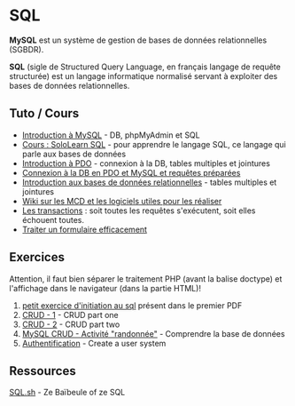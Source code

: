 # SQL

**MySQL** est un système de gestion de bases de données relationnelles (SGBDR).

**SQL** (sigle de Structured Query Language, en français langage de requête structurée) est un langage informatique normalisé servant à exploiter des bases de données relationnelles.

## Tuto / Cours
- [Introduction à MySQL](https://docs.google.com/presentation/d/1yXQz5dMMDkdSu5eBOG7YS2UH2uWyg5vJmU0kJt6YR6Q/edit?usp=sharing) - DB, phpMyAdmin et SQL
- [Cours : SoloLearn SQL](https://www.sololearn.com/Course/SQL/) - pour apprendre le langage SQL, ce langage qui parle aux bases de données
- [Introduction à PDO](https://docs.google.com/presentation/d/14-5BGNJyuILB2kfYlxzsaFDRNA8zCrot9DbYVVNo3X4/edit?usp=sharing) - connexion à la DB, tables multiples et jointures
- [Connexion à la DB en PDO et MySQL et requêtes préparées](Pratique-l'utilisation-de-PDO.md)
- [Introduction aux bases de données relationnelles](https://docs.google.com/presentation/d/1pPVFVr72xmmGpHFSKbF6ZL9QblwfX5MWaViXlnY3w2I/edit?usp=sharing) - tables multiples et jointures
- [Wiki sur les MCD et les logiciels utiles pour les réaliser](https://github.com/becodeorg/BeCode/wiki/Outils-de-mod%C3%A9lisation-de-base-de-donn%C3%A9es-%28SQL%29)
- [Les transactions](https://openclassrooms.com/courses/les-transactions-avec-mysql-et-pdo) : soit toutes les requêtes s'exécutent, soit elles échouent toutes.
- [Traiter un formulaire efficacement](https://github.com/becodeorg/BeCode/wiki/Backend---traiter-un-formulaire)

## Exercices
Attention, il faut bien séparer le traitement PHP (avant la balise doctype) et l'affichage dans le navigateur (dans la partie HTML)!

1. [petit exercice d'initiation au sql](sql-exo-pdf) présent dans le premier PDF
1. [CRUD - 1](php-exercises-crud1) - CRUD part one
1. [CRUD - 2](php-exercises-crud2) - CRUD part two
1. [MySQL CRUD - Activité "randonnée"](php-training-mysql) - Comprendre la base de données
1. [Authentification](php-challenge-auth) - Create a user system

## Ressources

[SQL.sh](http://sql.sh) - Ze Baïbeule of ze SQL
